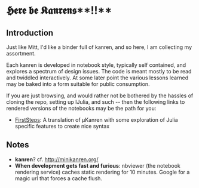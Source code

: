 # 𝕳𝖊𝖗𝖊 𝖇𝖊 𝕶𝖆𝖓𝖗𝖊𝖓𝖘**‼**

## Introduction
Just like Mitt, I'd like a binder full of kanren, and so here, I am collecting my assortment.  

Each kanren is developed in notebook style, typically self contained, and explores a spectrum of design issues.  The code is meant mostly to be read and twiddled interactively.  At some later point the various lessons learned may be baked into a form suitable for public consumption.  

If you are just browsing, and would rather not be bothered by the hassles of cloning the repo, setting up IJulia, and such -- then the following links to rendered versions of the notebooks may be the path for you:

* [FirstSteps]: A translation of µKanren with some exploration of Julia specific features to create nice syntax

[FirstSteps]:http://nbviewer.ipython.org/github/lilinjn/lilKanren/blob/master/FirstSteps.ipynb  

## Notes
* **kanren**? cf. http://minikanren.org/
* **When development gets fast and furious**: nbviewer (the notebook rendering service) caches static rendering for 10 minutes.  Google for a magic url that forces a cache flush.
